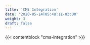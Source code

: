 ```yaml
---
title: 'CMS Integration'
date: '2020-05-14T05:48:11-03:00'
weight: 3
draft: false
---
```


{{< contentblock "cms-integration" >}}
